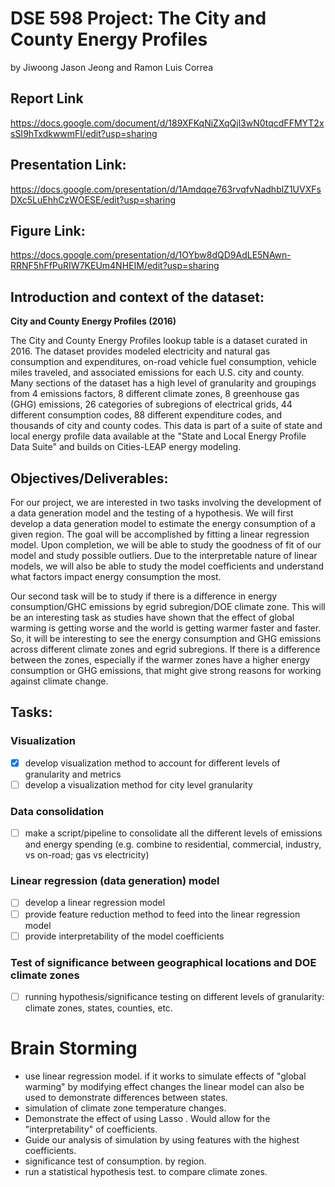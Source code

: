 # DSE 598 Project: The City and County Energy Profiles
by Jiwoong Jason Jeong and Ramon Luis Correa

## Report Link
https://docs.google.com/document/d/189XFKqNiZXqQjl3wN0tqcdFFMYT2xsSI9hTxdkwwmFI/edit?usp=sharing

## Presentation Link: 
https://docs.google.com/presentation/d/1Amdqqe763rvqfvNadhblZ1UVXFsDXc5LuEhhCzWOESE/edit?usp=sharing

## Figure Link: 
https://docs.google.com/presentation/d/1OYbw8dQD9AdLE5NAwn-RRNF5hFfPuRIW7KEUm4NHEIM/edit?usp=sharing
## Introduction and context of the dataset:
**City and County Energy Profiles (2016)**

The City and County Energy Profiles lookup table is a dataset curated in 2016. The dataset provides modeled electricity and natural gas consumption and expenditures, on-road vehicle fuel consumption, vehicle miles traveled, and associated emissions for each U.S. city and county. Many sections of the dataset has a high level of granularity and groupings from 4 emissions factors, 8 different climate zones, 8 greenhouse gas (GHG) emissions, 26 categories of subregions of electrical grids, 44 different consumption codes, 88 different expenditure codes, and thousands of city and county codes. This data is part of a suite of state and local energy profile data available at the "State and Local Energy Profile Data Suite" and builds on Cities-LEAP energy modeling.

## Objectives/Deliverables:
For our project, we are interested in two tasks involving the development of a data generation model and the testing of a hypothesis. We will first develop a data generation model to estimate the energy consumption of a given region. The goal will be accomplished by fitting a linear regression model. Upon completion, we will be able to study the goodness of fit of our model and study possible outliers. Due to the interpretable nature of linear models, we will also be able to study the model coefficients and understand what factors impact energy consumption the most. 

Our second task will be to study if there is a difference in energy consumption/GHC emissions by egrid subregion/DOE climate zone. This will be an interesting task as studies have shown that the effect of global warming is getting worse and the world is getting warmer faster and faster. So, it will be interesting to see the energy consumption and GHG emissions across different climate zones and egrid subregions. If there is a difference between the zones, especially if the warmer zones have a higher energy consumption or GHG emissions, that might give strong reasons for working against climate change.

## Tasks:
### Visualization
* [x] develop visualization method to account for different levels of granularity and metrics
* [ ] develop a visualization method for city level granularity

### Data consolidation
* [ ] make a script/pipeline to consolidate all the different levels of emissions and energy spending (e.g. combine to residential, commercial, industry, vs on-road; gas vs electricity)

### Linear regression (data generation) model
* [ ] develop a linear regression model
* [ ] provide feature reduction method to feed into the linear regression model
* [ ] provide interpretability of the model coefficients

### Test of significance between geographical locations and DOE climate zones
* [ ] running hypothesis/significance testing on different levels of granularity: climate zones, states, counties, etc.

# Brain Storming

- use linear regression model. if it works to simulate effects of "global warming" by modifying effect changes the linear model can also be used to demonstrate differences between states.
- simulation of climate zone temperature changes.
- Demonstrate the effect of using Lasso . Would allow for the "interpretability" of coefficients.
- Guide our analysis of simulation by using features with the highest coefficients.
- significance test of  consumption.  by region.
- run a statistical hypothesis test.  to  compare climate zones. 
